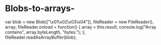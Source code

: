# Blobs-to-arrays-

var blob = new Blob(["\x01\x02\x03\x04"]),
 fileReader = new FileReader(),
 array;
fileReader.onload = function() {
 array = this.result;
 console.log("Array contains", array.byteLength, "bytes.");
};
fileReader.readAsArrayBuffer(blob);
